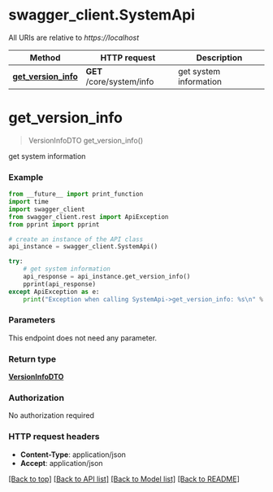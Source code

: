 # swagger_client.SystemApi

All URIs are relative to *https://localhost*

Method | HTTP request | Description
------------- | ------------- | -------------
[**get_version_info**](SystemApi.md#get_version_info) | **GET** /core/system/info | get system information


# **get_version_info**
> VersionInfoDTO get_version_info()

get system information



### Example
```python
from __future__ import print_function
import time
import swagger_client
from swagger_client.rest import ApiException
from pprint import pprint

# create an instance of the API class
api_instance = swagger_client.SystemApi()

try:
    # get system information
    api_response = api_instance.get_version_info()
    pprint(api_response)
except ApiException as e:
    print("Exception when calling SystemApi->get_version_info: %s\n" % e)
```

### Parameters
This endpoint does not need any parameter.

### Return type

[**VersionInfoDTO**](VersionInfoDTO.md)

### Authorization

No authorization required

### HTTP request headers

 - **Content-Type**: application/json
 - **Accept**: application/json

[[Back to top]](#) [[Back to API list]](../README.md#documentation-for-api-endpoints) [[Back to Model list]](../README.md#documentation-for-models) [[Back to README]](../README.md)

